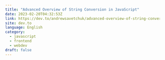 ```yaml
---
title: "Advanced Overview of String Conversion in JavaScript"
date: 2023-02-20T04:32:53Z
link: https://dev.to/andrewsavetchuk/advanced-overview-of-string-conversionin-javascript-68k?utm_medium=RSS&utm_source=news.12bit.vn
site: dev.to
language: English
category:
  - javascript
  - frontend
  - webdev
draft: false
---
```

